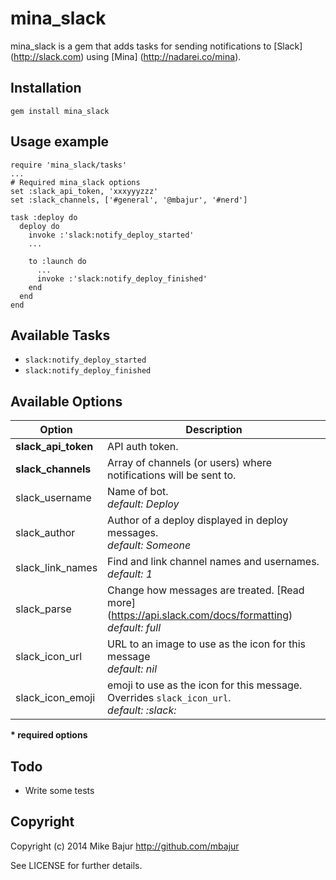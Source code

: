 mina_slack
============

mina_slack is a gem that adds tasks for sending notifications to [Slack] (http://slack.com)
using [Mina] (http://nadarei.co/mina).

## Installation

    gem install mina_slack

## Usage example

    require 'mina_slack/tasks'
    ...
    # Required mina_slack options
    set :slack_api_token, 'xxxyyyzzz'
    set :slack_channels, ['#general', '@mbajur', '#nerd']

    task :deploy do
      deploy do
        invoke :'slack:notify_deploy_started'
        ...

        to :launch do
          ...
          invoke :'slack:notify_deploy_finished'
        end
      end
    end

## Available Tasks

* `slack:notify_deploy_started`
* `slack:notify_deploy_finished`

## Available Options

| Option                    | Description                                                                          |
| ------------------------- | ------------------------------------------------------------------------------------ |
| __slack_api_token__       | API auth token.                                                                      |
| __slack_channels__        | Array of channels (or users) where notifications will be sent to.                    |
| slack_username            | Name of bot. <br> _default: Deploy_                                                  |
| slack_author              | Author of a deploy displayed in deploy messages. <br> _default: Someone_             |
| slack_link_names          | Find and link channel names and usernames. <br> _default: 1_                         |
| slack_parse               | Change how messages are treated. [Read more] (https://api.slack.com/docs/formatting) <br> _default: full_ |
| slack_icon_url            | URL to an image to use as the icon for this message <br> _default: nil_ |
| slack_icon_emoji          | emoji to use as the icon for this message. Overrides `slack_icon_url`. <br> _default: :slack:_ |

__* required options__

## Todo

* Write some tests

## Copyright

Copyright (c) 2014 Mike Bajur http://github.com/mbajur

See LICENSE for further details.
